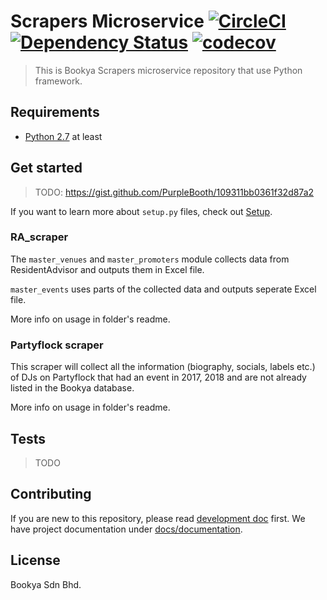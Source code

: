 # Scrapers Microservice [![CircleCI](https://circleci.com/gh/bookyacom/automation.svg?style=shield&circle-token=66909009a6cbe9867570d6a0b57ac9a3a478cf2e)](https://circleci.com/gh/bookyacom/automation) [![Dependency Status](https://gemnasium.com/badges/46e9471bd3124a106fcccc72daa51302.svg)](https://gemnasium.com/github.com/bookyacom/automation) [![codecov](https://codecov.io/gh/bookyacom/automation/branch/master/graph/badge.svg?token=OP0xgyFxWU)](https://codecov.io/gh/bookyacom/automation)

> This is Bookya Scrapers microservice repository that use Python framework.

## Requirements
- [Python 2.7](https://www.python.org) at least

## Get started
>TODO: https://gist.github.com/PurpleBooth/109311bb0361f32d87a2

If you want to learn more about ``setup.py`` files, check out [Setup](https://github.com/kennethreitz/setup.py).

### RA_scraper

The `master_venues` and `master_promoters` module collects data from ResidentAdvisor and outputs them in Excel file.

`master_events` uses parts of the collected data and outputs seperate Excel file.

More info on usage in folder's readme.

### Partyflock scraper
This scraper will collect all the information (biography, socials, labels etc.) of DJs on Partyflock that had an event in 2017, 2018 and are not already listed in the Bookya database.

More info on usage in folder's readme.

## Tests
>TODO

## Contributing
If you are new to this repository, please read [development doc](/docs/development.md) first. We have project documentation under [docs/documentation](/docs/documentation).

## License
Bookya Sdn Bhd.
